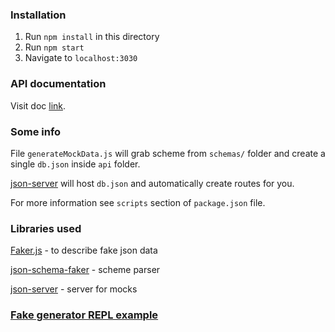 ### Installation

1. Run `npm install` in this directory
2. Run `npm start`
3. Navigate to `localhost:3030`
 
### API documentation

Visit doc [link](https://docs.google.com/document/d/1KdNKc4_jK49x83Sk8eC3d4bPzE_GNG_eYxp1WnDBO6A/edit).

### Some info
File `generateMockData.js` will grab scheme from `schemas/` folder and create a single `db.json` inside `api` folder.

[json-server](https://github.com/typicode/json-server) will host `db.json` and automatically create routes for you.

For more information see `scripts` section of `package.json` file.

### Libraries used

[Faker.js](https://github.com/marak/Faker.js/) - to describe fake json data

[json-schema-faker](https://github.com/json-schema-faker/json-schema-faker/) - scheme parser

[json-server](https://github.com/typicode/json-server) - server for mocks

### [Fake generator REPL example](http://json-schema-faker.js.org/#gist/9b64320432b50d468a4412675870c894)
